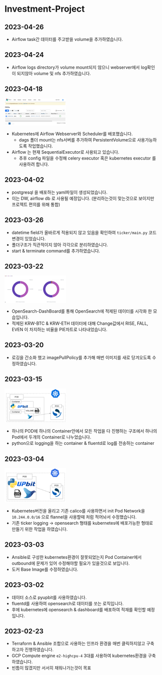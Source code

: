 # Investment-Project

## 2023-04-26

- Airflow task간 데이터를 주고받을 volume을 추가하였습니다.

## 2023-04-24

- Airflow logs directory가 volume mount되지 않으니 webserver에서 log확인이 되지않아 volume 및 nfs 추가하였습니다.

## 2023-04-18

<img src="./static/Airflow.png" width="40%" />

- Kubernetes에 Airflow Webserver와 Scheduler를 배포했습니다.
    - dags 폴더 mount는 nfs서버를 추가하여 PersistentVolume으로 사용가능하도록 작업했습니다.
- Airflow 는 현재 SequentialExecutor로 사용되고 있습니다.
    - 추후 config 파일을 수정해 celery executor 혹은 kubernetes executor 를 사용하려 합니다.


## 2023-04-02

- postgresql 을 배포하는 yaml파일이 생성되었습니다.
- 이는 DW, airflow db 로 사용될 예정입니다. (분리하는것이 맞는것으로 보이지만 프로젝트 편의를 위해 통합)

## 2023-03-26

- datetime field가 올바르게 적용되지 않고 있음을 확인하여 `ticker/main.py` 코드 변경이 있었습니다.
- 폴더구조가 직관적이지 않아 각각으로 분리하였습니다.
- start & terminate command를 추가하였습니다.

## 2023-03-22

<img src="./static/OpenSearch_DashBoard.png" width="40%" />

- OpenSearch-DashBoard를 통해 OpenSearch에 적제된 데이터를 시각화 한 모습입니다.
- 적제된 KRW-BTC & KRW-ETH 데이터에 대해 Change값에서 RISE, FALL, EVEN 이 차지하는 비율을 PIE차트로 나타내었습니다.

## 2023-03-20

- 로깅을 간소화 했고 imagePullPolicy를 추가해 매번 이미지를 새로 당겨오도록 수정하였습니다.

## 2023-03-15

<img src="./static/Architecture2.png" width="40%" />

- 하나의 POD에 하나의 Container안에서 모든 작업을 다 진행하는 구조에서 하나의 Pod에서 두개의 Container로 나누었습니다.
- python으로 logging을 하는 container & fluentd로 log를 전송하는 container


## 2023-03-04

<img src="./static/Architecture.png" width="40%" />

- Kubernetes버전을 올리고 기존 calico를 사용하면서 init Pod Network을 `10.244.0.0/16` 으로 flannel을 사용할때 처럼 적어놔서 수정했습니다.
- 기존 ticker logging -> opensearch 형태를 kubernetes에 배포가능한 형태로 만들기 위한 작업을 하였습니다.

## 2023-03-03

- Ansible로 구성한 kubernetes환경이 잘못되었는지 Pod Container에서 outbound에 문제가 있어 수정해야할 필요가 있을것으로 보입니다.
- 도커 Base Image를 수정하였습니다.

## 2023-03-02

- 데이터 소스로 pyupbit를 사용하였습니다.
- fluentd를 사용하여 opensearch로 데이터를 쏘는 로직입니다.
- 후에 kubernetes에 opensearch & dashboard를 배포하여 적재를 확인할 예정입니다.
## 2023-02-23

- Terraform & Ansible 조합으로 사용하는 인프라 환경을 매번 클릭하지않고 구축하고자 진행하였습니다.
- GCP Compute engine `e2-highcpu-4` 3대를 사용하여 kubernetes환경을 구축하였습니다.
- 빈틈이 많겠지만 서서히 채워나가는것이 목표
